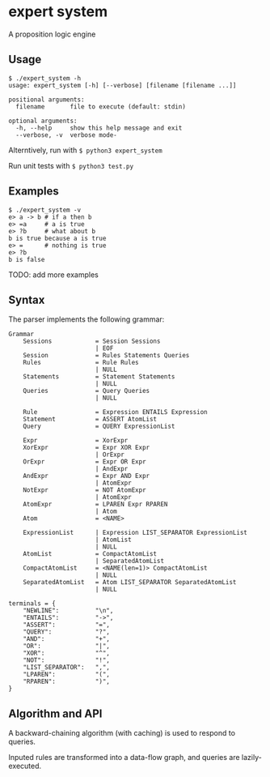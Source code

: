 # expert system

A proposition logic engine

## Usage

```
$ ./expert_system -h
usage: expert_system [-h] [--verbose] [filename [filename ...]]

positional arguments:
  filename       file to execute (default: stdin)

optional arguments:
  -h, --help     show this help message and exit
  --verbose, -v  verbose mode-
```

Alterntively, run with `$ python3 expert_system`

Run unit tests with `$ python3 test.py`

## Examples

```
$ ./expert_system -v
e> a -> b # if a then b
e> =a     # a is true
e> ?b     # what about b
b is true because a is true
e> =      # nothing is true
e> ?b
b is false
```

TODO: add more examples

## Syntax

The parser implements the following grammar:
```
Grammar
    Sessions            = Session Sessions
                        | EOF
    Session             = Rules Statements Queries
    Rules               = Rule Rules
                        | NULL
    Statements          = Statement Statements
                        | NULL
    Queries             = Query Queries
                        | NULL

    Rule                = Expression ENTAILS Expression
    Statement           = ASSERT AtomList
    Query               = QUERY ExpressionList

    Expr                = XorExpr
    XorExpr             = Expr XOR Expr
                        | OrExpr
    OrExpr              = Expr OR Expr
                        | AndExpr
    AndExpr             = Expr AND Expr
                        | AtomExpr
    NotExpr             = NOT AtomExpr
                        | AtomExpr
    AtomExpr            = LPAREN Expr RPAREN
                        | Atom
    Atom                = <NAME>

    ExpressionList      | Expression LIST_SEPARATOR ExpressionList
                        | AtomList
                        | NULL
    AtomList            = CompactAtomList
                        | SeparatedAtomList
    CompactAtomList     = <NAME(len=1)> CompactAtomList
                        | NULL
    SeparatedAtomList   = Atom LIST_SEPARATOR SeparatedAtomList
                        | NULL

terminals = {
    "NEWLINE":          "\n",
    "ENTAILS":          "->",
    "ASSERT":           "=",
    "QUERY":            "?",
    "AND":              "+",
    "OR":               "|",
    "XOR":              "^",
    "NOT":              "!",
    "LIST_SEPARATOR":   ",",
    "LPAREN":           "(",
    "RPAREN":           ")",
}

```

## Algorithm and API

A backward-chaining algorithm (with caching) is used to respond to queries.

Inputed rules are transformed into a data-flow graph, and queries are lazily-executed.
